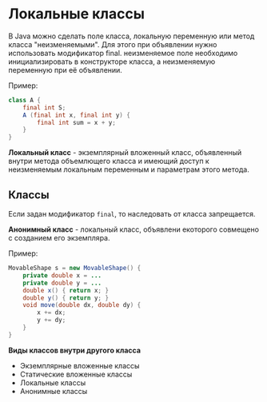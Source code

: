 # Локальные классы

В Java можно сделать поле класса, локальную переменную или метод класса "неизменяемыми". Для этого при объявлении нужно использовать модификатор final. неизменяемое поле необходимо инициализировать в конструкторе класса, а неизменяемую переменную при её объявлении.

Пример:
```java
class A {
    final int S;
    A (final int x, final int y) {
        final int sum = x + y;
    }
}
```

**Локальный класс** - экземплярный вложенный класс, объявленный внутри метода объемлющего класса и имеющий доступ к неизменяемым локальным переменным и параметрам этого метода.

## Классы

Если задан модификатор `final`, то наследовать от класса запрещается.

**Анонимный класс** - локальный класс, объявлени екоторого совмещено с созданием его экземпляра.

Пример:
```java
MovableShape s = new MovableShape() {
    private double x = ...
    private double y = ...
    double x() { return x; }
    double y() { return y; }
    void move(double dx, double dy) {
        x += dx;
        y += dy;
    }
}
```

**Виды классов внутри другого класса**
- Экземплярные вложенные классы
- Статические вложенные классы
- Локальные классы
- Анонимные классы

